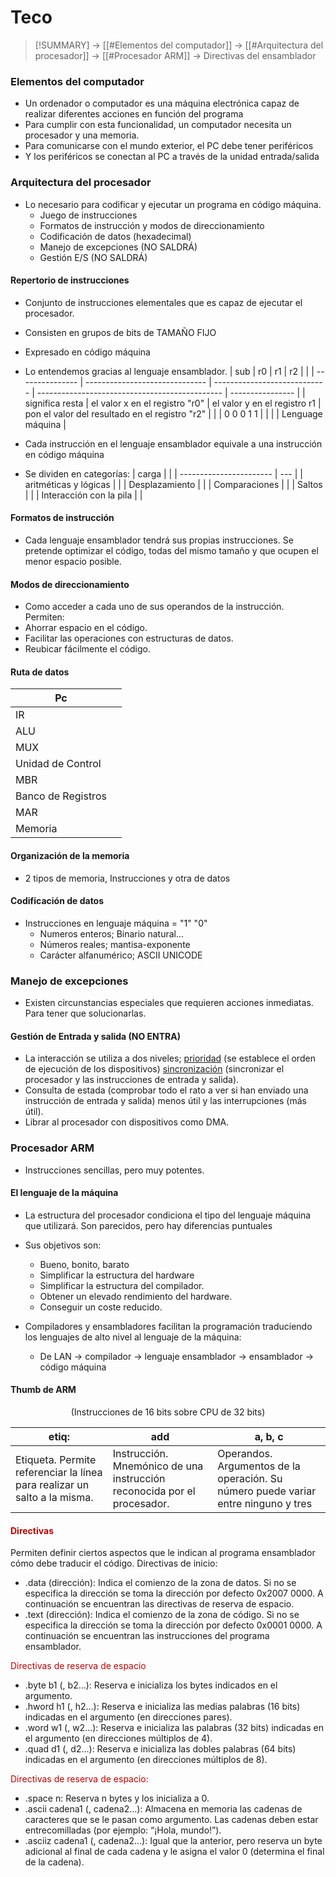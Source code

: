 # Teco
> [!SUMMARY]
> -> [[#Elementos del computador]]
> -> [[#Arquitectura del procesador]]
> -> [[#Procesador ARM]]
> -> Directivas del ensamblador

### Elementos del computador
- Un ordenador o computador es una máquina electrónica capaz de realizar diferentes acciones en función del programa
- Para cumplir con esta funcionalidad, un computador necesita un procesador y una memoria.
- Para comunicarse con el mundo exterior, el PC debe tener periféricos
- Y los periféricos se conectan al PC a través de la unidad entrada/salida
### Arquitectura del procesador
- Lo necesario para codificar y ejecutar un programa en código máquina.
	- Juego de instrucciones
	- Formatos de instrucción y modos de direccionamiento
	- Codificación de datos (hexadecimal)
	- Manejo de excepciones (NO SALDRÁ)
	- Gestión E/S (NO SALDRÁ)

#### Repertorio de instrucciones
- Conjunto de instrucciones elementales que es capaz de ejecutar el procesador.
- Consisten en grupos de bits de TAMAÑO FIJO
- Expresado en código máquina
- Lo entendemos gracias al lenguaje ensamblador.
| sub             | r0                             | r1                           | r2                                             |                  |
| --------------- | ------------------------------ | ---------------------------- | ---------------------------------------------- | ---------------- |
| significa resta | el valor x en el registro "r0" | el valor y en el registro r1 | pon el valor del resultado en el registro "r2" |                  |
| 0 0 0 1 1       |                                |                              |                                                | Lenguage máquina |


- Cada instrucción en el lenguaje ensamblador equivale a una instrucción en código máquina
- Se dividen en categorías:
| carga                   |     |
| ----------------------- | --- |
| aritméticas y lógicas   |     |
| Desplazamiento          |     |
| Comparaciones           |     |
| Saltos                  |     |
| Interacción con la pila |     |

#### Formatos de instrucción
- Cada lenguaje ensamblador tendrá sus propias instrucciones. Se pretende optimizar el código, todas del mismo tamaño y que ocupen el menor espacio posible. 

####  Modos de direccionamiento
- Como acceder a cada uno de sus operandos de la instrucción.
Permiten:
- Ahorrar espacio en el código.
- Facilitar las operaciones con estructuras de datos.
- Reubicar fácilmente el código.

#### Ruta de datos
| Pc                 |     |
| ------------------ | --- |
| IR                 |     |
| ALU                |     |
| MUX                |     |
| Unidad de Control  |     |
| MBR                |     |
| Banco de Registros |     |
| MAR                |     |
| Memoria            |     |

#### Organización de la memoria
- 2 tipos de memoria, Instrucciones y otra de datos
#### Codificación de datos
-  Instrucciones en lenguaje máquina = "1" "0"
	- Numeros enteros; Binario natural...
	- Números reales; mantisa-exponente
	- Carácter alfanumérico; ASCII UNICODE
### Manejo de excepciones
- Existen circunstancias especiales que requieren acciones inmediatas. Para tener que solucionarlas.
#### Gestión de Entrada y salida (NO ENTRA)
- La interacción se utiliza a dos niveles; <u>prioridad</u> (se establece el orden de ejecución de los dispositivos) <u>sincronización</u> (sincronizar el procesador y las instrucciones de entrada y salida).
- Consulta de estada (comprobar todo el rato a ver si han enviado una instrucción de entrada y salida) menos útil y las interrupciones (más útil). 
- Librar al procesador con dispositivos como DMA.

### Procesador ARM
- Instrucciones sencillas, pero muy potentes. 
#### El lenguaje de la máquina
- La estructura del procesador condiciona el tipo del lenguaje máquina que utilizará. Son parecidos, pero hay diferencias puntuales
- Sus objetivos son:
	- Bueno, bonito, barato
	- Simplificar la estructura del hardware
	- Simplificar la estructura del compilador.
	- Obtener un elevado rendimiento del hardware.
	- Conseguir un coste reducido.

- Compiladores y ensambladores facilitan la programación traduciendo los lenguajes de alto nivel al lenguaje de la máquina:
	- De LAN -> compilador -> lenguaje ensamblador -> ensamblador -> código máquina

#### Thumb de ARM
<center>(Instrucciones de 16 bits sobre CPU de 32 bits)</center>

| etiq:                                                                     | add                                                                     | a, b, c                                                                            |
| ------------------------------------------------------------------------- | ----------------------------------------------------------------------- | ---------------------------------------------------------------------------------- |
| Etiqueta. Permite referenciar la línea para realizar un salto a la misma. | Instrucción. Mnemónico de una instrucción reconocida por el procesador. | Operandos. Argumentos de la operación. Su número puede variar entre ninguno y tres |

#### <font color="#c00000">Directivas</font>
Permiten definir ciertos aspectos que le indican al programa ensamblador cómo debe traducir el código.
Directivas de inicio:
- .data (dirección): Indica el comienzo de la zona de datos. Si no se especifica la dirección se toma la dirección por defecto 0x2007 0000. A continuación se encuentran las directivas de reserva de espacio.
- .text (dirección): Indica el comienzo de la zona de código. Si no se especifica la dirección se toma la dirección por defecto 0x0001 0000. A continuación se encuentran las instrucciones del programa ensamblador.

<font color="#c00000">Directivas de reserva de espacio</font>
- .byte b1 (, b2…): Reserva e inicializa los bytes indicados en el argumento.
- .hword h1 (, h2…): Reserva e inicializa las medias palabras (16 bits) indicadas en el argumento (en direcciones pares).
- .word w1 (, w2…): Reserva e inicializa las palabras (32 bits) indicadas en el argumento (en direcciones múltiplos de 4).
- .quad d1 (, d2…): Reserva e inicializa las dobles palabras (64 bits) indicadas en el argumento (en direcciones múltiplos de 8).

<font color="#c00000">Directivas de reserva de espacio:</font>
- .space n: Reserva n bytes y los inicializa a 0.
- .ascii cadena1 (, cadena2…): Almacena en memoria las cadenas de caracteres que se le pasan como argumento. Las cadenas deben estar entrecomilladas (por ejemplo: “¡Hola, mundo!”).
- .asciiz cadena1 (, cadena2…): Igual que la anterior, pero reserva un byte adicional al final de cada cadena y le asigna el valor 0 (determina el final de la cadena).
